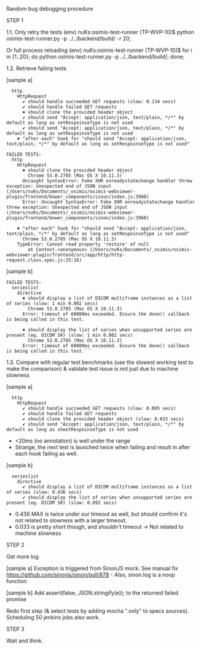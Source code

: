 Random bug debugging procedure

STEP 1

1.1.
Only retry the tests
(env) nuKs:osimis-test-runner (TP-WVP-10)$ python osimis-test-runner.py -p ../../backend/build/ -r 20;

Or full process reloading
(env) nuKs:osimis-test-runner (TP-WVP-10)$ for i in {1..20}; do python osimis-test-runner.py -p ../../backend/build/; done;

1.2.
Retrieve failing tests

[sample a]
```
  http
    HttpRequest
      ✔ should handle succeeded GET requests (slow: 0.134 secs)
      ✔ should handle failed GET requests
      ✖ should clone the provided header object
      ✔ should send "Accept: application/json, text/plain, */*" by default as long as setRespoinseType is not used
      ✔ should send "Accept: application/json, text/plain, */*" by default as long as setRespoinseType is not used
    ✖ "after each" hook for "should send "Accept: application/json, text/plain, */*" by default as long as setRespoinseType is not used"
```

```
FAILED TESTS:
  http
    HttpRequest
      ✖ should clone the provided header object
        Chrome 53.0.2785 (Mac OS X 10.11.3)
      Uncaught SyntaxError: Fake XHR onreadystatechange handler threw exception: Unexpected end of JSON input (/Users/nuKs/Documents/_osimis/osimis-webviewer-plugin/frontend/bower_components/sinon/index.js:3960)
      Error: Uncaught SyntaxError: Fake XHR onreadystatechange handler threw exception: Unexpected end of JSON input (/Users/nuKs/Documents/_osimis/osimis-webviewer-plugin/frontend/bower_components/sinon/index.js:3960)

    ✖ "after each" hook for "should send "Accept: application/json, text/plain, */*" by default as long as setRespoinseType is not used"
      Chrome 53.0.2785 (Mac OS X 10.11.3)
    TypeError: Cannot read property 'restore' of null
        at Context.<anonymous> (/Users/nuKs/Documents/_osimis/osimis-webviewer-plugin/frontend/src/app/http/http-request.class.spec.js:25:16)
```

[sample b]
```
FAILED TESTS:
  serieslist
    directive
      ✖ should display a list of DICOM multiframe instances as a list of series (slow: 1 min 0.002 secs)
        Chrome 53.0.2785 (Mac OS X 10.11.3)
      Error: timeout of 60000ms exceeded. Ensure the done() callback is being called in this test.

      ✖ should display the list of series when unsupported series are present (eg. DICOM SR) (slow: 1 min 0.002 secs)
        Chrome 53.0.2785 (Mac OS X 10.11.3)
      Error: timeout of 60000ms exceeded. Ensure the done() callback is being called in this test.```
```


1.3.
Compare with regular test benchmarks (use the slowest working test to make the comparison) & validate test issue is not just due to machine slowness

[sample a]
```
  http
    HttpRequest
      ✔ should handle succeeded GET requests (slow: 0.095 secs)
      ✔ should handle failed GET requests
      ✔ should clone the provided header object (slow: 0.033 secs)
      ✔ should send "Accept: application/json, text/plain, */*" by default as long as sheetRespoinseType is not used
```
- <20ms (no annotation) is well under the range
- Strange, the next test is launched twice when failing and result in after each hook failing as well.

[sample b]
```
  serieslist
    directive
      ✔ should display a list of DICOM multiframe instances as a list of series (slow: 0.436 secs)
      ✔ should display the list of series when unsupported series are present (eg. DICOM SR) (slow: 0.092 secs)
```

- 0.436 MAX is twice under our timeout as well, but should confirm it's not related to slowness with a larger timeout.
- 0.033 is pretty short though, and shouldn't timeout
-> Not related to machine slowness

STEP 2

Get more log.

[sample a]
	Exception is triggered from SinonJS mock. See manual fix https://github.com/sinonjs/sinon/pull/678 - Also, sinon.log is a noop function

[sample b]
	Add assert(false, JSON.stringify(e)); to the returned failed promise

Redo first step (& select tests by adding mocha ".only" to specs sources).
Scheduling 50 jenkins jobs also work.

STEP 3

Wait and think.